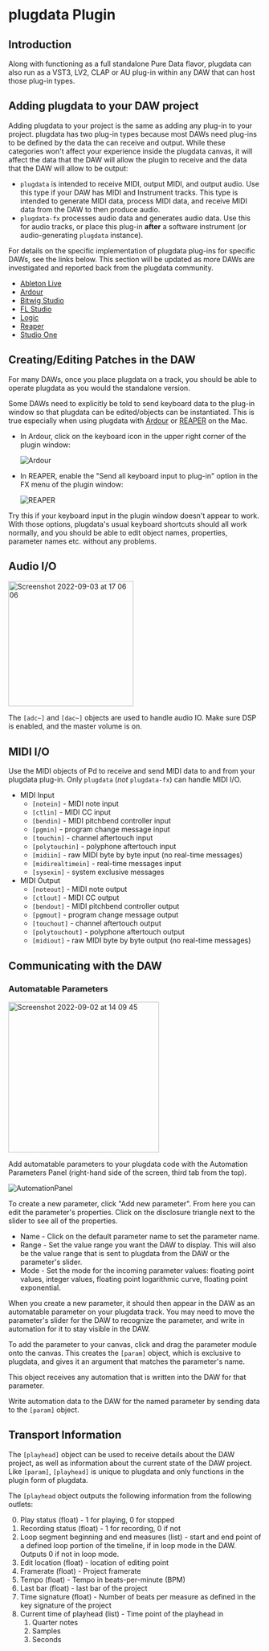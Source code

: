# plugdata Plugin
<!-- it would be great if we could link to a plugdata patch that covers all this information interactively -->
## Introduction
Along with functioning as a full standalone Pure Data flavor, plugdata can also run as a VST3, LV2, CLAP or AU plug-in within any DAW that can host those plug-in types.

## Adding plugdata to your DAW project
Adding plugdata to your project is the same as adding any plug-in to your project. plugdata has two plug-in types because most DAWs need plug-ins to be defined by the data the can receive and output. While these categories won't affect your experience inside the plugdata canvas, it will affect the data that the DAW will allow the plugin to receive and the data that the DAW will allow to be output:
- `plugdata` is intended to receive MIDI, output MIDI, and output audio. Use this type if your DAW has MIDI and Instrument tracks. This type is intended to generate MIDI data, process MIDI data, and receive MIDI data from the DAW to then produce audio.
- `plugdata-fx` processes audio data and generates audio data. Use this for audio tracks, or place this plug-in **after** a software instrument (or audio-generating `plugdata` instance).

For details on the specific implementation of plugdata plug-ins for specific DAWs, see the links below. This section will be updated as more DAWs are investigated and reported back from the plugdata community.
- [Ableton Live](./DAW-Specifics/plugdata-in-Ableton-Live.md)
- [Ardour](./DAW-Specifics/plugdata-in-Ardour.md)
- [Bitwig Studio](./DAW-Specifics/plugdata-in-Bitwig-Studio.md)
- [FL Studio](./DAW-Specifics/plugdata-in-FL-Studio.md)
- [Logic](./DAW-Specifics/plugdata-in-Logic.md)
- [Reaper](./DAW-Specifics/plugdata-in-Reaper.md)
- [Studio One](./DAW-Specifics/plugdata-in-Studio-One.md)

## Creating/Editing Patches in the DAW
For many DAWs, once you place plugdata on a track, you should be able to operate plugdata as you would the standalone version. 

Some DAWs need to explicitly be told to send keyboard data to the plug-in window so that plugdata can be edited/objects can be instantiated. This is true especially when using plugdata with [Ardour](https://ardour.org/) or [REAPER](https://www.reaper.fm/) on the Mac.

- In Ardour, click on the keyboard icon in the upper right corner of the plugin window:

    ![Ardour](../../images/ardour-screenie.png)

- In REAPER, enable the "Send all keyboard input to plug-in" option in the FX menu of the plugin window:

    ![REAPER](../../images/reaper-screenie.png)

Try this if your keyboard input in the plugin window doesn't appear to work. With those options, plugdata's usual keyboard shortcuts should all work normally, and you should be able to edit object names, properties, parameter names etc. without any problems.

## Audio I/O
<img width="249" alt="Screenshot 2022-09-03 at 17 06 06" src="https://user-images.githubusercontent.com/44585538/188276594-98e281ba-3676-4976-bac0-67c0f6dc5de0.png">

The `[adc~]` and `[dac~]` objects are used to handle audio IO. Make sure DSP is enabled, and the master volume is on.

## MIDI I/O <!-- it would be VERY useful to link to link to the pd file midi-help.pd here -->
Use the MIDI objects of Pd to receive and send MIDI data to and from your plugdata plug-in. Only `plugdata` (*not* `plugdata-fx`) can handle MIDI I/O.
- MIDI Input
    - `[notein]` - MIDI note input
    - `[ctlin]` - MIDI CC input
    - `[bendin]` - MIDI pitchbend controller input
    - `[pgmin]` - program change message input
    - `[touchin]` - channel aftertouch input
    - `[polytouchin]` - polyphone aftertouch input
    - `[midiin]` - raw MIDI byte by byte input (no real-time messages)
    - `[midirealtimein]` - real-time messages input
    - `[sysexin]` - system exclusive messages
- MIDI Output
    - `[noteout]` - MIDI note output
    - `[ctlout]` - MIDI CC output
    - `[bendout]` - MIDI pitchbend controller output
    - `[pgmout]` - program change message output
    - `[touchout]` - channel aftertouch output
    - `[polytouchout]` - polyphone aftertouch output
    - `[midiout]` - raw MIDI byte by byte output (no real-time messages)
    
## Communicating with the DAW

### Automatable Parameters
<img width="300" alt="Screenshot 2022-09-02 at 14 09 45" src="https://user-images.githubusercontent.com/44585538/188276719-6cc7449c-ff67-4304-b403-1a3a1e8d5fc6.png">

Add automatable parameters to your plugdata code with the Automation Parameters Panel (right-hand side of the screen, third tab from the top).

![AutomationPanel](../../images/automationPanelMarkup.png)

To create a new parameter, click "Add new parameter". From here you can edit the parameter's properties. Click on the disclosure triangle next to the slider to see all of the properties.
- Name - Click on the default parameter name to set the parameter name. 
- Range - Set the value range you want the DAW to display. This will also be the value range that is sent to plugdata from the DAW or the parameter's slider.
- Mode - Set the mode for the incoming parameter values: floating point values, integer values, floating point logarithmic curve, floating point exponential.

When you create a new parameter, it should then appear in the DAW as an automatable parameter on your plugdata track. You may need to move the parameter's slider for the DAW to recognize the parameter, and write in automation for it to stay visible in the DAW.

To add the parameter to your canvas, click and drag the parameter module onto the canvas. This creates the `[param]` object, which is exclusive to plugdata, and gives it an argument that matches the parameter's name. 

This object receives any automation that is written into the DAW for that parameter.

Write automation data to the DAW for the named parameter by sending data to the `[param]` object.

## Transport Information
The `[playhead]` object can be used to receive details about the DAW project, as well as information about the current state of the DAW project. Like `[param]`, `[playhead]` is unique to plugdata and only functions in the plugin form of plugdata.

The `[playhead` object outputs the following information from the following outlets:

0. Play status (float) - 1 for playing, 0 for stopped
1. Recording status (float) - 1 for recording, 0 if not
2. Loop segment beginning and end measures (list) - start and end point of a defined loop portion of the timeline, if in loop mode in the DAW. Outputs 0 if not in loop mode.
3. Edit location (float) - location of editing point
4. Framerate (float) - Project framerate
5. Tempo (float) - Tempo in beats-per-minute (BPM)
6. Last bar (float) - last bar of the project
7. Time signature (float) - Number of beats per measure as defined in the key signature of the project
8. Current time of playhead (list) - Time point of the playhead in
    1. Quarter notes
    2. Samples
    3. Seconds